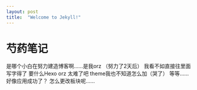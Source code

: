 ```yaml
---
layout: post
title:  "Welcome to Jekyll!"
---
```


# 芍药笔记
是哪个小白在努力建造博客啊……是我orz
（努力了2天后）
我看不如直接往里面写字得了 要什么Hexo orz
太难了吧 theme我也不知道怎么加（哭了）
等等……好像应用成功了？
怎么更改板块呢……
